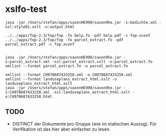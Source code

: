 # xslfo-test

```
java -jar /Users/stefan/apps/saxonHE990/saxon9he.jar -s:Gedichte.xml -xsl:style01.xslt -o:output.html

../../apps/fop-2.3/fop/fop -fo belp.fo -pdf belp.pdf -c fop.xconf
../../apps/fop-2.3/fop/fop -fo parcel_extract.fo -pdf parcel_extract.pdf -c fop.xconf


java -jar /Users/stefan/apps/saxonHE990/saxon9he.jar -s:parcel_extract.xml -xsl:parcel_extract.xslt -o:parcel_extract.fo
xmllint --format parcel_extract.fo -o parcel_extract.fo

xmllint --format CH970687433258.xml -o CH970687433258.xml
xmllint --format landuseplans_extract_html.xslt -o landuseplans_extract_html.xslt
java -jar /Users/stefan/apps/saxonHE990/saxon9he.jar -s:CH970687433258.xml -xsl:landuseplans_extract_html.xslt -o:CH970687433258.html

```

## TODO
- DISTINCT der Dokumente pro Gruppe (wie im statischen Auszug). Für Verifikation ist das hier aber einfacher zu lesen.

